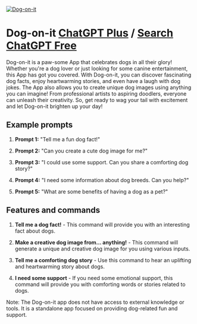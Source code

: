 
[![Dog-on-it](https://files.oaiusercontent.com/file-HVUhOZXzv2FRdbqbJZ7IH39b?se=2123-10-16T04%3A21%3A18Z&sp=r&sv=2021-08-06&sr=b&rscc=max-age%3D31536000%2C%20immutable&rscd=attachment%3B%20filename%3Dcb436fe5-d346-488e-826b-00cd2d9df74b.png&sig=5swvWROuoZb%2BAA7iRI9q4eyxFheNOF2s4V8dNBAhaqk%3D)](https://chat.openai.com/g/g-GBvh5qdmg-dog-on-it)

# Dog-on-it [ChatGPT Plus](https://chat.openai.com/g/g-GBvh5qdmg-dog-on-it) / [Search ChatGPT Free](https://gptcall.net/index.html#/?search=Dog-on-it)

Dog-on-it is a paw-some App that celebrates dogs in all their glory! Whether you're a dog lover or just looking for some canine entertainment, this App has got you covered. With Dog-on-it, you can discover fascinating dog facts, enjoy heartwarming stories, and even have a laugh with dog jokes. The App also allows you to create unique dog images using anything you can imagine! From professional artists to aspiring doodlers, everyone can unleash their creativity. So, get ready to wag your tail with excitement and let Dog-on-it brighten up your day!

## Example prompts

1. **Prompt 1:** "Tell me a fun dog fact!"

2. **Prompt 2:** "Can you create a cute dog image for me?"

3. **Prompt 3:** "I could use some support. Can you share a comforting dog story?"

4. **Prompt 4:** "I need some information about dog breeds. Can you help?"

5. **Prompt 5:** "What are some benefits of having a dog as a pet?"

## Features and commands

1. **Tell me a dog fact!** - This command will provide you with an interesting fact about dogs.

2. **Make a creative dog image from... anything!** - This command will generate a unique and creative dog image for you using various inputs.

3. **Tell me a comforting dog story** - Use this command to hear an uplifting and heartwarming story about dogs.

4. **I need some support** - If you need some emotional support, this command will provide you with comforting words or stories related to dogs.

Note: The Dog-on-it app does not have access to external knowledge or tools. It is a standalone app focused on providing dog-related fun and support.


